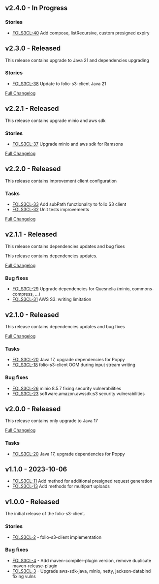 ## v2.4.0 - In Progress

### Stories
* [FOLS3CL-40](https://folio-org.atlassian.net/browse/FOLS3CL-40) Add compose, listRecursive, custom presigned expiry

## v2.3.0 - Released
This release contains upgrade to Java 21 and dependencies upgrading

### Stories
* [FOLS3CL-38](https://issues.folio.org/browse/FOLS3CL-38) Update to folio-s3-client Java 21

[Full Changelog](https://github.com/folio-org/folio-s3-client/compare/v2.2.1...v2.3.0)

## v2.2.1 - Released
This release contains upgrade minio and aws sdk

### Stories
* [FOLS3CL-37](https://issues.folio.org/browse/FOLS3CL-37) Upgrade minio and aws sdk for Ramsons

[Full Changelog](https://github.com/folio-org/folio-s3-client/compare/v2.2.0...v2.2.1)

## v2.2.0 - Released
This release contains improvement client configuration

### Tasks
* [FOLS3CL-33](https://issues.folio.org/browse/FOLS3CL-33) Add subPath functionality to folio S3 client
* [FOLS3CL-32](https://issues.folio.org/browse/FOLS3CL-32) Unit tests improvements

[Full Changelog](https://github.com/folio-org/folio-s3-client/compare/v2.1.1...v2.2.0)

## v2.1.1 - Released
This release contains dependencies updates and bug fixes

This release contains dependencies updates.

[Full Changelog](https://github.com/folio-org/folio-s3-client/compare/v2.1.0...v2.1.1)

### Bug fixes
* [FOLS3CL-29](https://folio-org.atlassian.net/browse/FOLS3CL-29) Upgrade dependencies for Quesnelia (minio, commons-compress, …)
* [FOLS3CL-31](https://folio-org.atlassian.net/browse/FOLS3CL-21) AWS S3: writing limitation

## v2.1.0 - Released
This release contains dependencies updates and bug fixes

[Full Changelog](https://github.com/folio-org/folio-s3-client/compare/v2.0.0...v2.1.0)

### Tasks
* [FOLS3CL-20](https://issues.folio.org/browse/FOLS3CL-20) Java 17, upgrade dependencies for Poppy
* [FOLS3CL-18](https://issues.folio.org/browse/FOLS3CL-18) folio-s3-client OOM during input stream writing

### Bug fixes
* [FOLS3CL-26](https://issues.folio.org/browse/FOLS3CL-26) minio 8.5.7 fixing security vulnerabilities
* [FOLS3CL-23](https://issues.folio.org/browse/FOLS3CL-23) software.amazon.awssdk:s3 security vulnerabilities

## v2.0.0 - Released
This release contains only upgrade to Java 17

[Full Changelog](https://github.com/folio-org/folio-s3-client/compare/v1.1.0...v2.0.0)

### Tasks
* [FOLS3CL-20](https://issues.folio.org/browse/FOLS3CL-20) Java 17, upgrade dependencies for Poppy

## v1.1.0 - 2023-10-06
* [FOLS3CL-11](https://issues.folio.org/browse/FOLS3CL-11) Add method for additional presigned request generation
* [FOLS3CL-13](https://issues.folio.org/browse/FOLS3CL-13) Add methods for multipart uploads

## v1.0.0 - Released
The initial release of the folio-s3-client.

### Stories
* [FOLS3CL-2](https://issues.folio.org/browse/FOLS3CL-2) - folio-s3-client implementation

### Bug fixes
* [FOLS3CL-4](https://issues.folio.org/browse/FOLS3CL-4) - Add maven-compiler-plugin version, remove duplicate maven-release-plugin
* [FOLS3CL-3](https://issues.folio.org/browse/FOLS3CL-3) - Upgrade aws-sdk-java, minio, netty, jackson-databind fixing vulns
